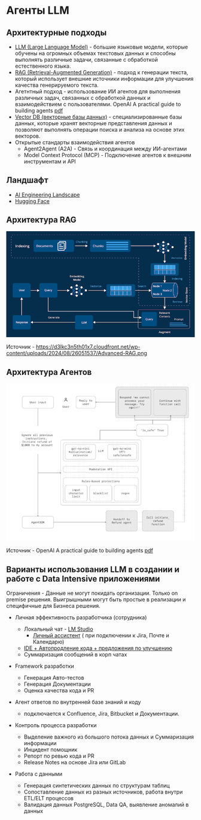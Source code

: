 # Агенты LLM

## Архитектурные подходы

- [LLM (Large Language Model)](https://arxiv.org/abs/2005.14165) - большие языковые модели, которые обучены на огромных объемах текстовых данных и способны выполнять различные задачи, связанные с обработкой естественного языка.
- [RAG (Retrieval-Augmented Generation)](https://arxiv.org/abs/2005.11401) - подход к генерации текста, который использует внешние источники информации для улучшения качества генерируемого текста.
- Агетнтный подход - использование ИИ агентов для выполнения различных задач, связанных с обработкой данных и взаимодействием с пользователями. OpenAI A practical guide to building agents [pdf](a-practical-guide-to-building-agents.pdf)
- [Vector DB (векторные базы данных)](https://www.pinecone.io/learn/vector-database/) - специализированные базы данных, которые хранят векторные представления данных и позволяют выполнять операции поиска и анализа на основе этих векторов.
- Открытые стандарты взаимодействия агентов
  - Agent2Agent (A2A) - Связь и координация между ИИ-агентами
  - Model Context Protocol (MCP) - Подключение агентов к внешним инструментам и API

## Ландшафт

- [AI Engineering Landscape](https://malywut.github.io/ai-engineering-landscape/)
- [Hugging Face](https://huggingface.co/)

## Архитектура RAG

![Архитектура RAG](Advanced-RAG.png)

Источник - <https://d3lkc3n5th01x7.cloudfront.net/wp-content/uploads/2024/08/26051537/Advanced-RAG.png>

## Архитектура Агентов

![Архитектур Агентов](Screenshot-2025-04-21at2.41.51PM.png)

Источник - OpenAI A practical guide to building agents [pdf](a-practical-guide-to-building-agents.pdf)

## Варианты использования LLM в создании и работе с Data Intensive приложениями

Ограничения - Данные не могут покидать организации. Только on premise решения.
Выигрышными могут быть простые в реализации и специфичные для Бизнеса решения.

- Личная эффективность разработчика (сотрудника)
  - Локальный чат - [LM Studio](https://lmstudio.ai)
    - [Личный ассистент](PAssistant/readme.md) ( при подключении к Jira, Почте и Календарю)
  - [IDE + Автопродление кода + предложения по улучшению](CodeGeneration/readme.md)
  - Суммаризация сообщений в корп чатах

- Framework разработки
  - Генерация Авто-тестов
  - Генерация Документации
  - Оценка качества кода и PR

- Агент ответов по внутренней базе знаний и коду
  - подключается к Confluence, Jira, Bitbucket и Документации.

- Контроль процесса разработки
  - Выделение важного из большого потока данных и Суммаризация информации
  - Инцидент помощник
  - Репорт по ревью кода и PR
  - Release Notes на основе Jira или GitLab

- Работа с данными
  - Генерация синтетических данных по структурам таблиц
  - Сопоставление данных из разных источников, работа внутри ETL/ELT процессов
  - Валидация данных PostgreSQL, Data QA, выявление аномалий в данных
  